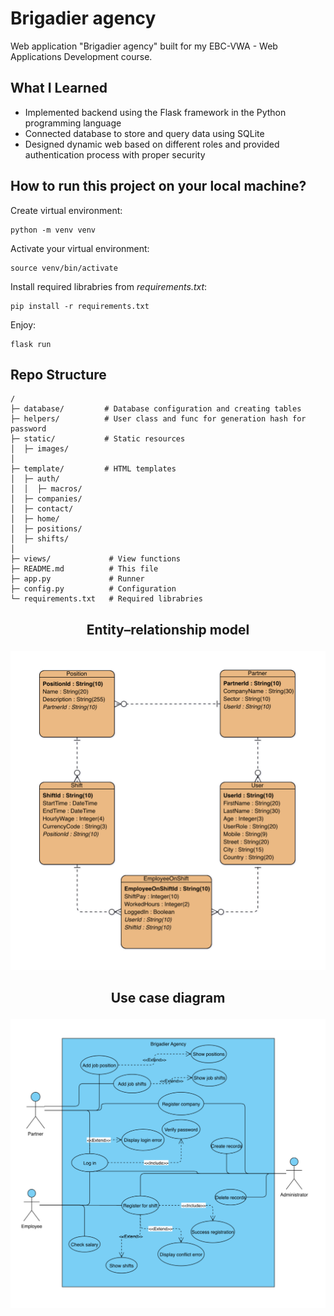 # Brigadier agency
Web application "Brigadier agency" built for my EBC-VWA - Web Applications Development course.

## What I Learned
- Implemented backend using the Flask framework in the Python programming language
- Connected database to store and query data using SQLite
- Designed dynamic web based on different roles and provided authentication process with proper security

## How to run this project on your local machine?
Create virtual environment:
```
python -m venv venv
```
Activate your virtual environment:
```
source venv/bin/activate
```
Install required librabries from *requirements.txt*:
```
pip install -r requirements.txt
```
Enjoy:
```
flask run
```

## Repo Structure
```
/
├─ database/         # Database configuration and creating tables
├─ helpers/          # User class and func for generation hash for password
├─ static/           # Static resources
│  ├─ images/ 
│
├─ template/         # HTML templates
│  ├─ auth/       
│  │  ├─ macros/  
│  ├─ companies/  
│  ├─ contact/    
│  ├─ home/       
│  ├─ positions/  
│  ├─ shifts/     
│
├─ views/             # View functions
├─ README.md          # This file
├─ app.py             # Runner
├─ config.py          # Configuration
└─ requirements.txt   # Required librabries
```

## <p align="center">Entity–relationship model</p>
<p align="center"><img src="https://github.com/belekomurzakov/brigadier-agency/blob/master/static/images/ER.png" alt="ER" width="600"/></p>

## <p align="center">Use case diagram</p>
<p align="center"><img src="https://github.com/belekomurzakov/brigadier-agency/blob/master/static/images/UseCase.png" alt="ER" width="600"/></p>
